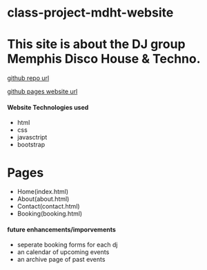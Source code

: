 # class-project-mdht-website
# This site is about the DJ group Memphis Disco House & Techno.

[github repo url](https://github.com/kevinfrayed-knot/class-project-mdht-website)

[github pages website url](https://kevinfrayed-knot.github.io/class-project-mdht-website/)

#### Website Technologies used
- html
- css
- javasctript
- bootstrap


# Pages
- Home(index.html)
- About(about.html)
- Contact(contact.html)
- Booking(booking.html)


#### future enhancements/imporvements 
- seperate booking forms for each dj
- an calendar of upcoming events
- an archive page of past events